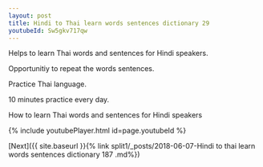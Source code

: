 ```yaml
---
layout: post
title: Hindi to Thai learn words sentences dictionary 29 
youtubeId: Sw5gkv717qw
---
```

 
 
Helps to learn Thai words and sentences for Hindi speakers.

Opportunitiy to repeat the words sentences. 

Practice Thai language. 
 
10 minutes practice every day. 
 
How to learn Thai words and sentences for Hindi speakers 
 
{% include youtubePlayer.html id=page.youtubeId %}
 
 
[Next]({{ site.baseurl }}{% link  split1/_posts/2018-06-07-Hindi to thai learn words sentences dictionary 187 .md%})
 
